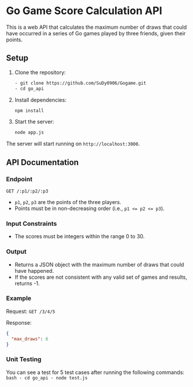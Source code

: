 # Go Game Score Calculation API

This is a web API that calculates the maximum number of draws that could have occurred in a series of Go games played by three friends, given their points.

## Setup

1. Clone the repository:
    ```bash
    - git clone https://github.com/SuDy0906/Gogame.git
    - cd go_api
    ```

2. Install dependencies:
    ```bash
    npm install
    ```
3. Start the server:
    ```bash
    node app.js
    ```

The server will start running on `http://localhost:3000`.

## API Documentation

### Endpoint

`GET /:p1/:p2/:p3`

- `p1`, `p2`, `p3` are the points of the three players.
- Points must be in non-decreasing order (i.e., `p1 <= p2 <= p3`).

### Input Constraints

- The scores must be integers within the range 0 to 30.

### Output

- Returns a JSON object with the maximum number of draws that could have happened.
- If the scores are not consistent with any valid set of games and results, returns -1.

### Example

Request: `GET /3/4/5`

Response:

```json
{
  "max_draws": 6
}
```
### Unit Testing

You can see a test for 5 test cases after running the following commands:
    ```bash
    - cd go_api
    - node test.js
    ```
